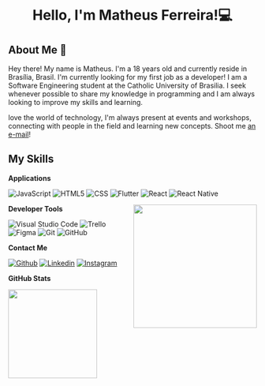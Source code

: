 <h1 align="center">Hello, I'm Matheus Ferreira!💻</h1>

## About Me :wave:

Hey there! My name is Matheus. I'm a 18 years old and currently reside in Brasília, Brasil. I'm currently looking for my first job as a developer! I am a Software Engineering student at the Catholic University of Brasilia.
I seek whenever possible to share my knowledge in programming and I am always looking to improve my skills and learning. 

 love the world of technology, I'm always present at events and workshops, connecting with people in the field and learning new concepts. Shoot me [an e-mail](mailto:1soninho321@gmail.com)! 



 ## My Skills

 **Applications**

![JavaScript](https://img.shields.io/badge/-JavaScript-333333?style=flat&logo=javascript)
![HTML5](https://img.shields.io/badge/-HTML5-333333?style=flat&logo=HTML5)
![CSS](https://img.shields.io/badge/-CSS-333333?style=flat&logo=CSS3&logoColor=1572B6)
![Flutter](https://img.shields.io/badge/-Flutter-333333?style=flat&logo=Flutter)
![React](https://img.shields.io/badge/-React-333333?style=flat&logo=react)
![React Native](https://img.shields.io/badge/-React%20Native-333333?style=flat&logo=react)

<img align= "right" width= "250" src= "https://pa1.narvii.com/6580/8098c6e9207376889eeb0532d9f5a0723c4d73f5_hq.gif"/>

**Developer Tools**

![Visual Studio Code](https://img.shields.io/badge/-Visual%20Studio%20Code-333333?style=flat&logo=visual-studio-code&logoColor=007ACC)
![Trello](https://img.shields.io/badge/-Trello-333333?style=flat&logo=trello&logoColor=007ACC)
![Figma](https://img.shields.io/badge/-Figma-333333?style=flat&logo=figma&logoColor=007ACC)
![Git](https://img.shields.io/badge/-Git-333333?style=flat&logo=git)
![GitHub](https://img.shields.io/badge/-GitHub-333333?style=flat&logo=github)

**Contact Me**

[![Github](https://img.shields.io/badge/-Github-333?style=flat&logo=Github&logoColor=white)](https://github.com/matfsouza/)
[![Linkedin](https://img.shields.io/badge/-LinkedIn-blue?style=flat&logo=Linkedin&logoColor=white)](https://www.linkedin.com/in/matheus-ferreira-de-souza-303b43264/)
[![Instagram](https://img.shields.io/badge/-Instagram-c13584?style=flat&labelColor=c13584&logo=instagram&logoColor=white)](https://www.instagram.com/444ths/)

**GitHub Stats**

<a href="https://github.com/leticiabaldin" title="Perfil do Let">
  <img height="180em" src="https://github-readme-stats.vercel.app/api?username=matfsouza&theme=dracula&show_icons=true" />
</a>

